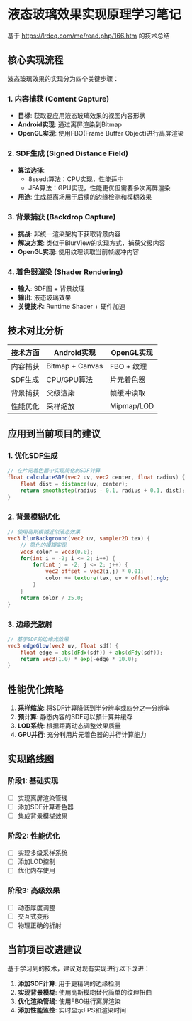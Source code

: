 # 液态玻璃效果实现原理学习笔记

基于 https://lrdcq.com/me/read.php/166.htm 的技术总结

## 核心实现流程

液态玻璃效果的实现分为四个关键步骤：

### 1. 内容捕获 (Content Capture)
- **目标**: 获取要应用液态玻璃效果的视图内容形状
- **Android实现**: 通过离屏渲染到Bitmap
- **OpenGL实现**: 使用FBO(Frame Buffer Object)进行离屏渲染

### 2. SDF生成 (Signed Distance Field)
- **算法选择**: 
  - 8ssedt算法：CPU实现，性能适中
  - JFA算法：GPU实现，性能更优但需要多次离屏渲染
- **用途**: 生成距离场用于后续的边缘检测和模糊效果

### 3. 背景捕获 (Backdrop Capture)
- **挑战**: 非统一渲染架构下获取背景内容
- **解决方案**: 类似于BlurView的实现方式，捕获父级内容
- **OpenGL实现**: 使用纹理读取当前帧缓冲内容

### 4. 着色器渲染 (Shader Rendering)
- **输入**: SDF图 + 背景纹理
- **输出**: 液态玻璃效果
- **关键技术**: Runtime Shader + 硬件加速

## 技术对比分析

| 技术方面 | Android实现 | OpenGL实现 |
|---------|-------------|------------|
| 内容捕获 | Bitmap + Canvas | FBO + 纹理 |
| SDF生成 | CPU/GPU算法 | 片元着色器 |
| 背景捕获 | 父级渲染 | 帧缓冲读取 |
| 性能优化 | 采样缩放 | Mipmap/LOD |

## 应用到当前项目的建议

### 1. 优化SDF生成
```glsl
// 在片元着色器中实现简化的SDF计算
float calculateSDF(vec2 uv, vec2 center, float radius) {
    float dist = distance(uv, center);
    return smoothstep(radius - 0.1, radius + 0.1, dist);
}
```

### 2. 背景模糊优化
```glsl
// 使用高斯模糊近似液态效果
vec3 blurBackground(vec2 uv, sampler2D tex) {
    // 简化的模糊实现
    vec3 color = vec3(0.0);
    for(int i = -2; i <= 2; i++) {
        for(int j = -2; j <= 2; j++) {
            vec2 offset = vec2(i,j) * 0.01;
            color += texture(tex, uv + offset).rgb;
        }
    }
    return color / 25.0;
}
```

### 3. 边缘光散射
```glsl
// 基于SDF的边缘光效果
vec3 edgeGlow(vec2 uv, float sdf) {
    float edge = abs(dFdx(sdf)) + abs(dFdy(sdf));
    return vec3(1.0) * exp(-edge * 10.0);
}
```

## 性能优化策略

1. **采样缩放**: 将SDF计算降低到半分辨率或四分之一分辨率
2. **预计算**: 静态内容的SDF可以预计算并缓存
3. **LOD系统**: 根据距离动态调整效果质量
4. **GPU并行**: 充分利用片元着色器的并行计算能力

## 实现路线图

### 阶段1: 基础实现
- [ ] 实现离屏渲染管线
- [ ] 添加SDF计算着色器
- [ ] 集成背景模糊效果

### 阶段2: 性能优化
- [ ] 实现多级采样系统
- [ ] 添加LOD控制
- [ ] 优化内存使用

### 阶段3: 高级效果
- [ ] 动态厚度调整
- [ ] 交互式变形
- [ ] 物理正确的折射

## 当前项目改进建议

基于学习到的技术，建议对现有实现进行以下改进：

1. **添加SDF计算**: 用于更精确的边缘检测
2. **实现背景模糊**: 使用高斯模糊替代简单的纹理扭曲
3. **优化渲染管线**: 使用FBO进行离屏渲染
4. **添加性能监控**: 实时显示FPS和渲染时间